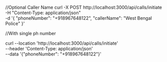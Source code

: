 

//Optional Caller Name
curl -X POST http://localhost:3000/api/calls/initiate \
  -H "Content-Type: application/json" \
  -d '{
    "phoneNumber": "+918967648122",
    "callerName": "West Bengal Police"
  }'


  //With single ph number 

  curl --location 'http://localhost:3000/api/calls/initiate' \
--header 'Content-Type: application/json' \
--data '{"phoneNumber": "+918967648122"}'